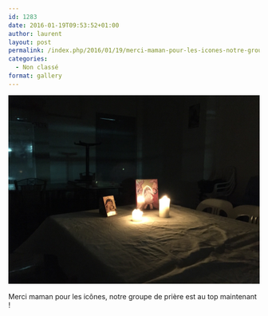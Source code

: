 ```yaml
---
id: 1283
date: 2016-01-19T09:53:52+01:00
author: laurent
layout: post
permalink: /index.php/2016/01/19/merci-maman-pour-les-icones-notre-groupe-de/
categories:
  - Non classé
format: gallery
---
```

<img src="/images/2016/01/tumblr_o1725t7frT1uuvt0bo1_1280.jpg" />

Merci maman pour les icônes, notre groupe de prière est au top maintenant !